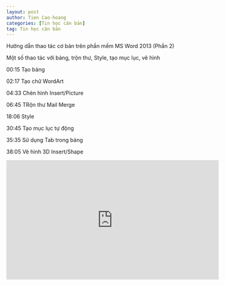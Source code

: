```yaml
---
layout: post
author: Tien Cao-hoang
categories: [Tin học căn bản]
tag: Tin học căn bản
---
```

Hướng dẫn thao tác cơ bản trên phần mềm MS Word 2013 (Phần 2)

Một số thao tác với bảng, trộn thư, Style, tạo mục lục, vẽ hình

00:15 Tạo bảng 

02:17 Tạo chữ WordArt

04:33 Chèn hình Insert/Picture

06:45 TRộn thư Mail Merge

18:06 Style

30:45 Tạo mục lục tự động

35:35 Sử dụng Tab trong bảng

38:05 Vẽ hình 3D Insert/Shape

<iframe width="560" height="315" src="https://www.youtube.com/embed/hCpcx-rB5cA" frameborder="0" allow="accelerometer; autoplay; encrypted-media; gyroscope; picture-in-picture" allowfullscreen></iframe>